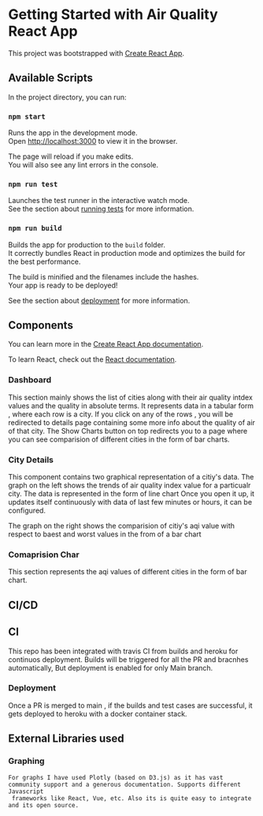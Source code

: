 # Getting Started with Air Quality React App

This project was bootstrapped with [Create React App](https://github.com/facebook/create-react-app).

## Available Scripts

In the project directory, you can run:

### `npm start`

Runs the app in the development mode.\
Open [http://localhost:3000](http://localhost:3000) to view it in the browser.

The page will reload if you make edits.\
You will also see any lint errors in the console.

### `npm run test`

Launches the test runner in the interactive watch mode.\
See the section about [running tests](https://facebook.github.io/create-react-app/docs/running-tests) for more information.

### `npm run build`

Builds the app for production to the `build` folder.\
It correctly bundles React in production mode and optimizes the build for the best performance.

The build is minified and the filenames include the hashes.\
Your app is ready to be deployed!

See the section about [deployment](https://facebook.github.io/create-react-app/docs/deployment) for more information.


## Components

You can learn more in the [Create React App documentation](https://facebook.github.io/create-react-app/docs/getting-started).

To learn React, check out the [React documentation](https://reactjs.org/).

### Dashboard

This section mainly shows the list of cities along with their air quality intdex values and the quality in absolute terms.
  It represents data in a tabular form , where each row is a city.
  If you click on any of the rows , you will be redirected to details page containing some more info about the quality of air of that city.
  The Show Charts button on top redirects you to a page where you can see comparision of different cities in the form of bar charts.

### City Details

This component contains two graphical representation of a citiy's data. 
  The graph on the left shows the trends of air quality index value for a particualr city. The data is represented in the form of line chart
  Once you open it up, it updates itself continuously with data of last few minutes or hours, it can be configured.
  
  The graph on the right shows the comparision of citiy's aqi value with respect to baest and worst values in the from of a bar chart

### Comaprision Char

This section represents the aqi values of different cities in the form of bar chart.

## CI/CD

## CI

This repo has been integrated with travis CI from builds and heroku for continuos deployment.
  Builds will be triggered for all the PR and bracnhes automatically, But deployment is enabled for only Main branch.
  

### Deployment

  Once a PR is merged to main , if the builds and test cases are successful, it gets deployed to heroku with a docker container stack.

## External Libraries used
  
  ### Graphing
    For graphs I have used Plotly (based on D3.js) as it has vast community support and a generous documentation. Supports different Javascript 
     frameworks like React, Vue, etc. Also its is quite easy to integrate and its open source.


